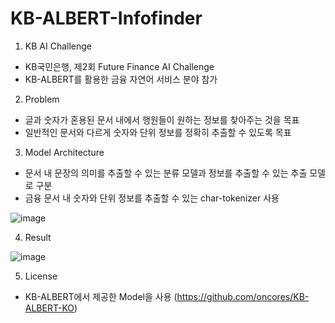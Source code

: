 # KB-ALBERT-Infofinder

1. KB AI Challenge
- KB국민은행, 제2회 Future Finance AI Challenge
- KB-ALBERT를 활용한 금융 자연어 서비스 분야 참가

2. Problem
- 글과 숫자가 혼용된 문서 내에서 행원들이 원하는 정보를 찾아주는 것을 목표
- 일반적인 문서와 다르게 숫자와 단위 정보를 정확히 추출할 수 있도록 목표

3. Model Architecture
- 문서 내 문장의 의미를 추출할 수 있는 분류 모델과 정보를 추출할 수 있는 추출 모델로 구분
- 금융 문서 내 숫자와 단위 정보를 추출할 수 있는 char-tokenizer 사용

![image](https://user-images.githubusercontent.com/37866322/102351712-3e985580-3fea-11eb-9f1b-2934ffb494cf.png)

4. Result

![image](https://user-images.githubusercontent.com/37866322/102352559-3e4c8a00-3feb-11eb-98c1-ba6738c1fb69.png)

5. License

- KB-ALBERT에서 제공한 Model을 사용 (https://github.com/oncores/KB-ALBERT-KO)
